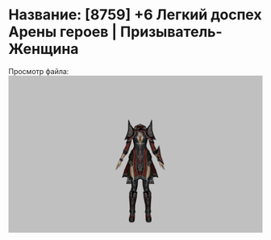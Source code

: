# Название: [8759] +6 Легкий доспех Арены героев | Призыватель-Женщина

Просмотр файла:
![p090031.png](p090031.png)